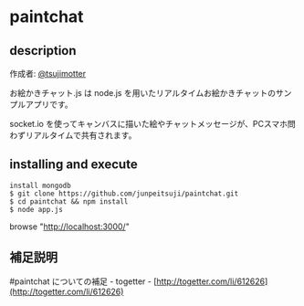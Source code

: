 paintchat
=========

## description
作成者: [@tsujimotter](https://twitter.com/tsujimotter)

お絵かきチャット.js は node.js を用いたリアルタイムお絵かきチャットのサンプルアプリです。

socket.io を使ってキャンバスに描いた絵やチャットメッセージが、PCスマホ問わずリアルタイムで共有されます。

## installing and execute
    install mongodb
    $ git clone https://github.com/junpeitsuji/paintchat.git
    $ cd paintchat && npm install
    $ node app.js

browse "[http://localhost:3000/](http://localhost:3000/)"

## 補足説明
#paintchat についての補足 - togetter - [http://togetter.com/li/612626](http://togetter.com/li/612626)
